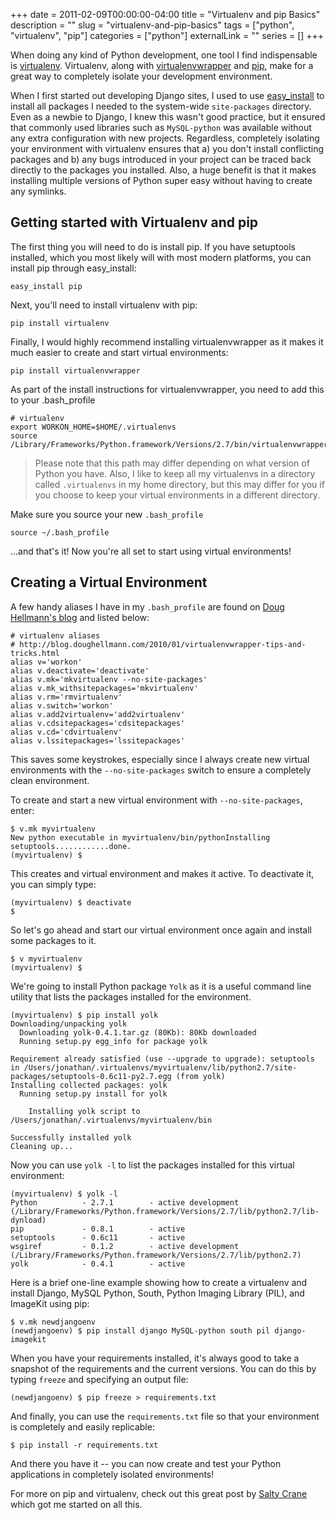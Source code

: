 +++
date = 2011-02-09T00:00:00-04:00
title = "Virtualenv and pip Basics"
description = ""
slug = "virtualenv-and-pip-basics"
tags = ["python", "virtualenv", "pip"]
categories = ["python"]
externalLink = ""
series = []
+++

When doing any kind of Python development, one tool I find indispensable
is [virtualenv](http://pypi.python.org/pypi/virtualenv). Virtualenv,
along with
[virtualenvwrapper](http://www.doughellmann.com/projects/virtualenvwrapper/)
and [pip](http://pypi.python.org/pypi/pip), make for a great way to
completely isolate your development environment.

When I first started out developing Django sites, I used to use
[easy\_install](http://packages.python.org/distribute/easy_install.html)
to install all packages I needed to the system-wide `site-packages`
directory. Even as a newbie to Django, I knew this wasn't good practice,
but it ensured that commonly used libraries such as `MySQL-python` was
available without any extra configuration with new projects. Regardless,
completely isolating your environment with virtualenv ensures that a)
you don't install conflicting packages and b) any bugs introduced in
your project can be traced back directly to the packages you installed.
Also, a huge benefit is that it makes installing multiple versions of
Python super easy without having to create any symlinks.

Getting started with Virtualenv and pip
---------------------------------------

The first thing you will need to do is install pip. If you have
setuptools installed, which you most likely will with most modern
platforms, you can install pip through easy\_install:

    easy_install pip

Next, you'll need to install virtualenv with pip:

    pip install virtualenv

Finally, I would highly recommend installing virtualenvwrapper as it
makes it much easier to create and start virtual environments:

    pip install virtualenvwrapper

As part of the install instructions for virtualenvwrapper, you need to
add this to your .bash\_profile

    # virtualenv
    export WORKON_HOME=$HOME/.virtualenvs
    source /Library/Frameworks/Python.framework/Versions/2.7/bin/virtualenvwrapper.sh

> Please note that this path may differ depending on what version of
> Python you have. Also, I like to keep all my virtualenvs in a
> directory called `.virtualenvs` in my home directory, but this may
> differ for you if you choose to keep your virtual environments in a
> different directory.

Make sure you source your new `.bash_profile`

    source ~/.bash_profile

...and that's it! Now you're all set to start using virtual
environments!

Creating a Virtual Environment
------------------------------

A few handy aliases I have in my `.bash_profile` are found on [Doug
Hellmann's
blog](http://blog.doughellmann.com/2010/01/virtualenvwrapper-tips-and-tricks.html)
and listed below:

    # virtualenv aliases
    # http://blog.doughellmann.com/2010/01/virtualenvwrapper-tips-and-tricks.html
    alias v='workon'
    alias v.deactivate='deactivate'
    alias v.mk='mkvirtualenv --no-site-packages'
    alias v.mk_withsitepackages='mkvirtualenv'
    alias v.rm='rmvirtualenv'
    alias v.switch='workon'
    alias v.add2virtualenv='add2virtualenv'
    alias v.cdsitepackages='cdsitepackages'
    alias v.cd='cdvirtualenv'
    alias v.lssitepackages='lssitepackages'

This saves some keystrokes, especially since I always create new virtual
environments with the `--no-site-packages` switch to ensure a completely
clean environment.

To create and start a new virtual environment with `--no-site-packages`,
enter:

    $ v.mk myvirtualenv
    New python executable in myvirtualenv/bin/pythonInstalling setuptools............done.
    (myvirtualenv) $

This creates and virtual environment and makes it active. To deactivate
it, you can simply type:

    (myvirtualenv) $ deactivate
    $

So let's go ahead and start our virtual environment once again and
install some packages to it.

    $ v myvirtualenv
    (myvirtualenv) $

We're going to install Python package `Yolk` as it is a useful command
line utility that lists the packages installed for the environment.

    (myvirtualenv) $ pip install yolk
    Downloading/unpacking yolk
      Downloading yolk-0.4.1.tar.gz (80Kb): 80Kb downloaded
      Running setup.py egg_info for package yolk

    Requirement already satisfied (use --upgrade to upgrade): setuptools in /Users/jonathan/.virtualenvs/myvirtualenv/lib/python2.7/site-packages/setuptools-0.6c11-py2.7.egg (from yolk)
    Installing collected packages: yolk
      Running setup.py install for yolk

        Installing yolk script to /Users/jonathan/.virtualenvs/myvirtualenv/bin

    Successfully installed yolk
    Cleaning up...

Now you can use `yolk -l` to list the packages installed for this
virtual environment:

    (myvirtualenv) $ yolk -l
    Python          - 2.7.1        - active development
    (/Library/Frameworks/Python.framework/Versions/2.7/lib/python2.7/lib-dynload)
    pip             - 0.8.1        - active
    setuptools      - 0.6c11       - active
    wsgiref         - 0.1.2        - active development
    (/Library/Frameworks/Python.framework/Versions/2.7/lib/python2.7)
    yolk            - 0.4.1        - active

Here is a brief one-line example showing how to create a virtualenv and
install Django, MySQL Python, South, Python Imaging Library (PIL), and
ImageKit using pip:

    $ v.mk newdjangoenv
    (newdjangoenv) $ pip install django MySQL-python south pil django-imagekit

When you have your requirements installed, it's always good to take a
snapshot of the requirements and the current versions. You can do this
by typing `freeze` and specifying an output file:

    (newdjangoenv) $ pip freeze > requirements.txt

And finally, you can use the `requirements.txt` file so that your
environment is completely and easily replicable:

    $ pip install -r requirements.txt

And there you have it -- you can now create and test your Python
applications in completely isolated environments!

For more on pip and virtualenv, check out this great post by [Salty
Crane](http://www.saltycrane.com/blog/2009/05/notes-using-pip-and-virtualenv-django/)
which got me started on all this.
